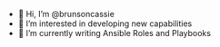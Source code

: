 - 👋 Hi, I’m @brunsoncassie
- 👀 I’m interested in developing new capabilities
- 🌱 I’m currently writing Ansible Roles and Playbooks

<!---
brunsoncassie/brunsoncassie is a ✨ special ✨ repository because its `README.md` (this file) appears on your GitHub profile.
You can click the Preview link to take a look at your changes.
--->
